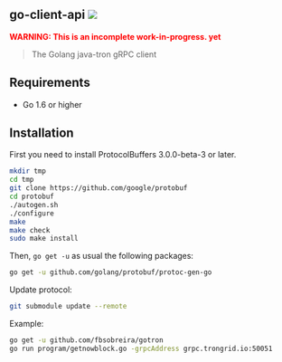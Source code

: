 ## go-client-api ![](https://img.shields.io/badge/progress-21%25-red.svg)

<strong style="color: red;">**WARNING: This is an incomplete work-in-progress.
yet**</strong>

> The Golang java-tron gRPC client

## Requirements

- Go 1.6 or higher

## Installation

First you need to install ProtocolBuffers 3.0.0-beta-3 or later.

```sh
mkdir tmp
cd tmp
git clone https://github.com/google/protobuf
cd protobuf
./autogen.sh
./configure
make
make check
sudo make install
```

Then, `go get -u` as usual the following packages:

```sh
go get -u github.com/golang/protobuf/protoc-gen-go
```

Update protocol:

```sh
git submodule update --remote
```

Example:

```sh
go get -u github.com/fbsobreira/gotron
go run program/getnowblock.go -grpcAddress grpc.trongrid.io:50051
```
